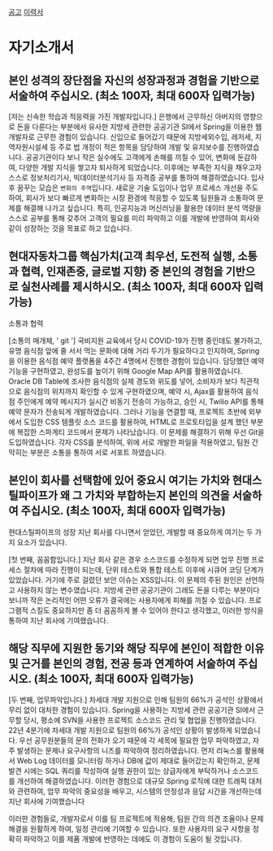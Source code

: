 
[공고](https://hyundaisteel-pipe.recruiter.co.kr/career/jobs/8828)
[이력서](https://hyundaisteel-pipe.recruiter.co.kr/mrs2/applicant/resume/writeResume)

# 자기소개서
## 본인 성격의 장단점을 자신의 성장과정과 경험을 기반으로 서술하여 주십시오. (최소 100자, 최대 600자 입력가능)

[저는 신속한 학습과 적응력을 가진 개발자입니다.]
은행에서 근무하신 아버지의 영향으로 돈을 다룬다는 부분에서 유사한 지방세 관련한 공공기관 SI에서 Spring을 이용한 웹개발자로 근무한 경험이 있습니다. 신입으로 들어갔기 때문에 지방세외수입, 레저세, 지역자원시설세 등 주로 법 개정이 적은 항목을 담당하여 개발 및 유지보수를 진행하였습니다. 공공기관이다 보니 작은 실수에도 고객에게 손해를 끼칠 수 있어, 변화에 둔감하여, 다양한 개발 지식을 쌓고자 퇴사하게 되었습니다. 이후에는 부족한 지식을 채우고자 스스로 정보처리기사, 빅데이터분석기사 등 자격증 공부를 통하여 해결하였습니다.
입사 후 꿈꾸는 모습은 `변화의 주역`입니다. 새로운 기술 도입이나 업무 프로세스 개선을 주도하여, 회사가 보다 빠르게 변화하는 시장 환경에 적응할 수 있도록 팀원들과 소통하여 문제를 해결해 나가고 싶습니다. 특히, 인공지능과 머신러닝을 활용한 데이터 분석 역량을 스스로 공부를 통해 갖추어 고객의 필요를 미리 파악하고 이를 개발에 반영하여 회사와 같이 성장하는 것을 목표로 하고 있습니다.

## 현대자동차그룹 핵심가치(고객 최우선, 도전적 실행, 소통과 협력, 인재존중, 글로벌 지향) 중 본인의 경험을 기반으로 실천사례를 제시하시오. (최소 100자, 최대 600자 입력가능)
소통과 협력

[소통의 매개체, ' git ']
국비지원 교육에서 당시 COVID-19가 진행 중인데도 불가하고, 유명 음식점 앞에 줄 서서 먹는 문화에 대해 거리 두기가 필요하다고 인지하여, Spring을 이용한 음식점 예약 플랫폼을 4주간 4명에서 진행한 경험이 있습니다. 담당했던 예약 기능을 구현하였고, 완성도를 높이기 위해 Google Map API를 활용하였습니다. Oracle DB Table에 조사한 음식점의 실제 경도와 위도를 넣어, 소비자가 보다 직관적으로 음식점의 위치까지 확인할 수 있게 구현하였으며, 예약 시, Ajax를 활용하여 음식점 주인에게 예약 메시지가 실시간 비동기 전송이 가능하고, 승인 시, Twilio API를 통해 예약 문자가 전송되게 개발하였습니다. 
그러나 기능을 연결할 때, 프로젝트 초반에 외부에서 도입한 CSS 템플릿 소스 코드를 활용하여, HTML로 프로토타입을 설계 했던 부분에 복잡한 스파게티 코드에서 문제가 나타났습니다. 이 문제를 해결하기 위해 우선 Git을 도입하였습니다. 각자 CSS를 분석하여, 위에 서로 개발한 파일을 적용하였고, 팀원 간 막히는 부분은 소통을 통하여 서로 서포트 하였습니다.


## 본인이 회사를 선택함에 있어 중요시 여기는 가치와 현대스틸파이프가 왜 그 가치와 부합하는지 본인의 의견을 서술하여 주십시오. (최소 100자, 최대 600자 입력가능)

현대스틸파이프의 성장 
지난 회사를 다니면서 얻었던, 개발할 때 중요하게 여기는 두 가지 요소가 있습니다.

[첫 번째, 꼼꼼함입니다.]
지난 회사 같은 경우 소스코드를 수정하게 되면 업무 진행 프로세스 절차에 따라 진행이 되는데, 단위 테스트와 통합 테스트 이후에 시큐어 코딩 단계가 있었습니다. 거기에 주로 걸렸던 보안 이슈는 XSS입니다. 이 문제의 주된 원인은 선언하고 사용하지 않는 변수였습니다. 지방세 관련 공공기관이 그래도 돈을 다루는 부분이다 보니까 작은 논리적인 어떤 오류가 결국에는 사용자에게 피해를 끼칠 수 있습니다. 프로그램적 스킬도 중요하지만 좀 더 꼼꼼하게 볼 수 있어야 한다고 생각했고, 이러한 방식을 통하여 지난 회사에 기여했습니다.


## 해당 직무에 지원한 동기와 해당 직무에 본인이 적합한 이유 및 근거를 본인의 경험, 전공 등과 연계하여 서술하여 주십시오. (최소 100자, 최대 600자 입력가능)

[두 번째, 업무파악입니다.]
차세대 개발 지원으로 인해 팀원의 66%가 공석인 상황에서 무리 없이 대처한 경험이 있습니다.
Spring을 사용하는 지방세 관련 공공기관 SI에서 근무할 당시, 평소에 SVN을 사용한 프로젝트 소스코드 관리 및 협업을 진행하였습니다. 22년 4분기에 차세대 개발 지원으로 팀원의 66%가 공석인 상황이 발생하게 되었습니다. 우선 공무원분들의 문의 전화가 오기 때문에 각 세목에 필요한 업무 파악하였고, 자주 발생하는 문제나 요구사항의 니즈를 파악하여 정리하였습니다. 먼저 리눅스를 활용해서 Web Log 데이터를 모니터링 하거나 DB에 값이 제대로 들어갔는지 확인하고, 문제 발견 시에는 SQL 쿼리를 작성하여 실행 권한이 있는 상급자에게 부탁하거나 소스코드를 개선하여 해결하였습니다. 이러한 경험으로 대규모 Spring 로직에 대한 트래픽 대처와 관련하여, 업무 파악의 중요성을 배우고, 시스템의 안정성과 응답 시간을 개선하는데 지난 회사에 기여했습니다

이러한 경험들로, 개발자로서 이를 팀 프로젝트에 적용해, 팀원 간의 의견 조율이나 문제 해결을 원활하게 하여, 일정 관리에 기여할 수 있습니다. 또한 사용자의 요구 사항을 정확히 파악하고 이를 제품 개발에 반영하는 데에도 이 경험이 도움이 될 것입니다.